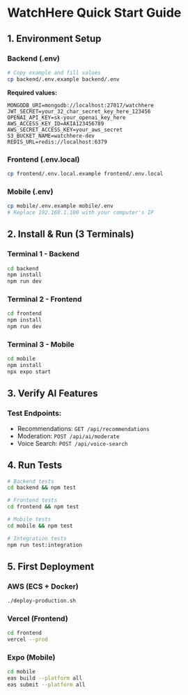 # WatchHere Quick Start Guide

## 1. Environment Setup

### Backend (.env)
```bash
# Copy example and fill values
cp backend/.env.example backend/.env
```

**Required values:**
```env
MONGODB_URI=mongodb://localhost:27017/watchhere
JWT_SECRET=your_32_char_secret_key_here_123456
OPENAI_API_KEY=sk-your_openai_key_here
AWS_ACCESS_KEY_ID=AKIA123456789
AWS_SECRET_ACCESS_KEY=your_aws_secret
S3_BUCKET_NAME=watchhere-dev
REDIS_URL=redis://localhost:6379
```

### Frontend (.env.local)
```bash
cp frontend/.env.local.example frontend/.env.local
```

### Mobile (.env)
```bash
cp mobile/.env.example mobile/.env
# Replace 192.168.1.100 with your computer's IP
```

## 2. Install & Run (3 Terminals)

### Terminal 1 - Backend
```bash
cd backend
npm install
npm run dev
```

### Terminal 2 - Frontend
```bash
cd frontend
npm install
npm run dev
```

### Terminal 3 - Mobile
```bash
cd mobile
npm install
npx expo start
```

## 3. Verify AI Features

### Test Endpoints:
- Recommendations: `GET /api/recommendations`
- Moderation: `POST /api/ai/moderate`
- Voice Search: `POST /api/voice-search`

## 4. Run Tests

```bash
# Backend tests
cd backend && npm test

# Frontend tests
cd frontend && npm test

# Mobile tests
cd mobile && npm test

# Integration tests
npm run test:integration
```

## 5. First Deployment

### AWS (ECS + Docker)
```bash
./deploy-production.sh
```

### Vercel (Frontend)
```bash
cd frontend
vercel --prod
```

### Expo (Mobile)
```bash
cd mobile
eas build --platform all
eas submit --platform all
```